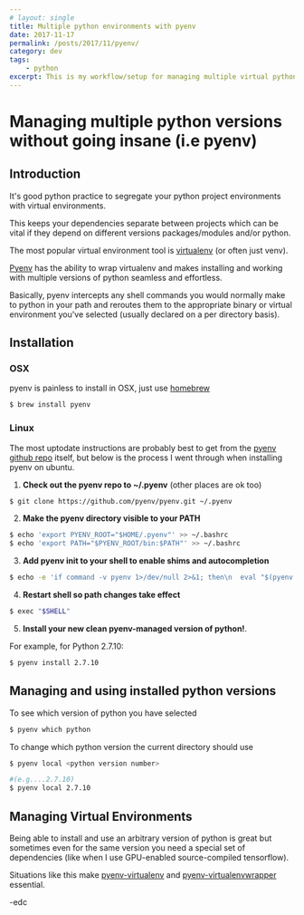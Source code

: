 ```yaml
---
# layout: single
title: Multiple python environments with pyenv
date: 2017-11-17
permalink: /posts/2017/11/pyenv/
category: dev
tags:
    - python
excerpt: This is my workflow/setup for managing multiple virtual python environments on both Ubunutu and macOS
---
```

# Managing multiple python versions without going insane (i.e pyenv)

## Introduction

It's good python practice to segregate your python project environments with virtual environments.

This keeps your dependencies separate between projects which can be vital if they depend on different versions packages/modules and/or python.

The most popular virtual environment tool is [virtualenv](https://github.com/pypa/virtualenv) (or often just venv).

[Pyenv](https://github.com/pyenv/pyenv) has the ability to wrap virtualenv and makes installing and working with multiple versions of python seamless and effortless.

Basically, pyenv intercepts any shell commands you would normally make to python in your path and reroutes them to the appropriate binary or virtual environment you've selected (usually declared on a per directory basis).

## Installation

### OSX

pyenv is painless to install in OSX, just use [homebrew](https://github.com/pyenv/pyenv#homebrew-on-mac-os-x)

```bash
$ brew install pyenv
```

### Linux

The most uptodate instructions are probably best to get from the [pyenv github repo](https://github.com/pyenv/pyenv#Basic-GitHub-Checkout) itself, but below is the process I went through when installing pyenv on ubuntu.

1. **Check out the pyenv repo to ~/.pyenv** (other places are ok too)

```bash
$ git clone https://github.com/pyenv/pyenv.git ~/.pyenv
```

2. **Make the pyenv directory visible to your PATH**
```bash
$ echo 'export PYENV_ROOT="$HOME/.pyenv"' >> ~/.bashrc
$ echo 'export PATH="$PYENV_ROOT/bin:$PATH"' >> ~/.bashrc
```

3. **Add pyenv init to your shell to enable shims and autocompletion**

```bash
$ echo -e 'if command -v pyenv 1>/dev/null 2>&1; then\n  eval "$(pyenv init -)"\nfi' >> ~/.bashrc
```

4. **Restart shell so path changes take effect**
```bash
$ exec "$SHELL"
```

5. **Install your new clean pyenv-managed version of python!**.

For example, for Python 2.7.10:
```bash
$ pyenv install 2.7.10
```

## Managing and using installed python versions
To see which version of python you have selected
```bash
$ pyenv which python
```

To change which python version the current directory should use
```bash
$ pyenv local <python version number>

#(e.g....2.7.10)
$ pyenv local 2.7.10
```

## Managing Virtual Environments

Being able to install and use an arbitrary version of python is great but sometimes even for the same version you need a special set of dependencies (like when I use GPU-enabled source-compiled tensorflow).

Situations like this make [pyenv-virtualenv](https://github.com/pyenv/pyenv-virtualenv) and [pyenv-virtualenvwrapper](https://github.com/pyenv/pyenv-virtualenvwrapper) essential.

-edc
